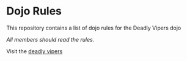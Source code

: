 Dojo Rules
==========

This repository contains a list of dojo rules for the Deadly Vipers dojo

*All members should read the rules.*

Visit the [deadly vipers](https://github.com/deadlyvipers)

